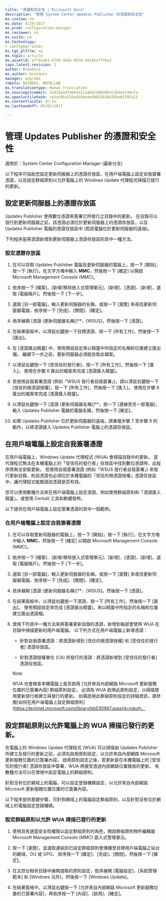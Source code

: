 ```yaml
---
title: "憑證和安全性 | Microsoft Docs"
description: "管理 System Center Updates Publisher 的憑證和安全性"
ms.custom: na
ms.date: 4/29/2017
ms.prod: configuration-manager
ms.reviewer: na
ms.suite: na
ms.technology:
- configmgr-other
ms.tgt_pltfrm: na
ms.topic: article
ms.assetid: a7f91e63-4750-402e-9970-dd14be7f76a3
caps.latest.revision: 1
author: Brenduns
ms.author: brenduns
manager: angrobe
robots: NOINDEX, NOFOLLOW
ms.translationtype: Human Translation
ms.sourcegitcommit: 31819a1df4e63e1114682490a9b3c3b4e5c99cfa
ms.openlocfilehash: c43af95a539a9284e4e49822b284783e02f9fa21
ms.contentlocale: zh-tw
ms.lasthandoff: 05/02/2017

---
```

# <a name="manage-certificates-and-security-for-updates-publisher"></a>管理 Updates Publisher 的憑證和安全性

適用於：System Center Configuration Manager (最新分支)

以下程序可協助您設定更新伺服器上的憑證存放區、在用戶端電腦上設定自我簽署憑證，以及設定群組原則以允許電腦上的 Windows Update 代理程式掃描已發行的更新。

## <a name="configure-the-certificate-store-on-the-update-server"></a>設定更新伺服器上的憑證存放區
 Updates Publisher 使用數位憑證來簽署它所發行之目錄中的更新。 在目錄可以發行到更新伺服器之前，該憑證必須位於更新伺服器上的憑證存放區，以及 Updates Publisher 電腦的憑證存放區中 (若該電腦位於更新伺服器的遠端)。

下列程序是將憑證新增到更新伺服器上憑證存放區的其中一種方法。

### <a name="to-configure-the-certificate-store"></a>設定憑證存放區
1.  在可以存取 Updates Publisher 電腦及更新伺服器的電腦上，按一下 [開始]，按一下 [執行]，在文字方塊中輸入 **MMC**，然後按一下 [確定] 以開啟 Microsoft Management Console (MMC)。

2.  依序按一下 [檔案]、[新增/移除嵌入式管理單元]、[新增]、[憑證]、[新增]，選取 [電腦帳戶]，然後按一下 [下一步]。

3.  選取 [另一部電腦]，輸入更新伺服器的名稱，或按一下 [瀏覽] 來尋找更新伺服器電腦，依序按一下 [完成]、[關閉]、[確定]。

4.  依序展開 [憑證 (更新伺服器名稱)]**、[WSUS]，然後按一下 [憑證]。

5.  在結果面板中，以滑鼠右鍵按一下目標憑證，按一下 [所有工作]，然後按一下 [匯出]。

6.  在 [憑證匯出精靈] 中，使用預設設定來以精靈中所指定的名稱和位置建立匯出檔。 繼續下一步之前，更新伺服器必須能存取此檔案。

7.  以滑鼠右鍵按一下 [受信任的發行者]，按一下 [所有工作]，然後按一下 [匯入]。 使用在步驟 6 匯出的檔案來完成 [憑證匯入精靈]。

8.  若使用自我簽署憑證 (例如「WSUS 發行者自我簽署」)，請以滑鼠右鍵按一下 [信任的根憑證授權]，按一下 [所有工作]，然後按一下 [匯入]。 使用在步驟 6 匯出的檔案來完成 [憑證匯入精靈]。

9.  以滑鼠右鍵按一下 [憑證 (更新伺服器名稱)]**，按一下 [連線至另一部電腦]，輸入 Updates Publisher 電腦的電腦名稱，然後按一下 [確定]。

10. 如果 Updates Publisher 位於更新伺服器的遠端，請重複步驟 7 至步驟 9 的動作，以將憑證匯入 Updates Publisher 電腦上的憑證存放區。



## <a name="configure-a-self-signing-certificate-on-client-computers"></a>在用戶端電腦上設定自我簽署憑證
在用戶端電腦上，Windows Update 代理程式 (WUA) 會掃描目錄中的更新。 當代理程式無法在本機電腦上的「受信任的發行者」存放區中找到數位憑證時，此程序將無法安裝更新。 若使用自我簽署憑證 (例如「WSUS 發行者自我簽署」) 來發行更新目錄，則該憑證也必須位於本機電腦的「信任的根憑證授權」憑證存放區中，讓代理程式能驗證該憑證是否有效。

您可以使用數種方法來在用戶端電腦上設定憑證，例如使用群組原則和「憑證匯入精靈」，或使用 Certutil 工具和軟體發佈。

以下提供在用戶端電腦上設定簽署憑證的其中一個範例。

### <a name="to-configure-a-self-signing-certificate-on-client-computers"></a>在用戶端電腦上設定自我簽署憑證
1.  在可以存取更新伺服器的電腦上，按一下 [開始]，按一下 [執行]，在文字方塊中輸入 **MMC**，然後按一下 [確定] 以開啟 Microsoft Management Console (MMC)。

2.  依序按一下 [檔案]、[新增/移除嵌入式管理單元]、[新增]、[憑證]、[新增]，選取 [電腦帳戶]，然後按一下 [下一步]。

3.  選取 [另一部電腦]，輸入更新伺服器的名稱，或按一下 [瀏覽] 來尋找更新伺服器電腦，依序按一下 [完成]、[關閉]、[確定]。

4.  依序展開 [憑證 (更新伺服器名稱)]**、[WSUS]，然後按一下 [憑證]。

5.  在結果面板中，以滑鼠右鍵按一下憑證，按一下 [所有工作]，然後按一下 [匯出]。 使用預設設定來完成 [憑證匯出精靈]，來以精靈中所指定的名稱和位置建立匯出憑證檔。

6.  使用下列其中一種方法來將簽署更新目錄的憑證，新增到每部會使用 WUA 在目錄中掃描更新的用戶端電腦。 以下列方式在用戶端電腦上新增憑證：

    -   針對自我簽署憑證：將憑證新增到 [信任的根憑證授權] 和 [受信任的發行者] 憑證存放區。

    -   針對憑證授權單位 (CA) 所發行的憑證：將憑證新增到 [受信任的發行者] 憑證存放區。

    > [!NOTE]
    > WUA 也會檢查本機電腦上是否啟用 [允許來自內部網路 Microsoft 更新服務位置的已簽署內容] 群組原則設定。 必須為 WUA 啟用此原則設定，以掃描使用更新發行者建立與發行的更新。 如需啟用此群組原則設定的詳細資訊，請參閱[如何在用戶端電腦上設定群組原則](https://technet.microsoft.com/library/bb530967.aspx(d=robot)。



## <a name="configuring-group-policy-to-allow-wua-on-computers-to-scan-for-published-updates"></a>設定群組原則以允許電腦上的 WUA 掃描已發行的更新。
在電腦上的 Windows Update 代理程式 (WUA) 可以掃描由 Updates Publisher 所建立及發行的更新之前，必須先啟用原則設定，以允許來自內部網路 Microsoft 更新服務位置的已簽署內容。 啟用原則設定之後，若更新是在本機電腦上的 [受信任的發行者] 憑證存放區中簽署，WUA 將接受透過內部網路位置接收的更新。 有數種方法可以在環境中設定電腦上的群組原則。

針對沒有位於網域上的電腦，可以設定登錄機碼設定，以允許來自內部網路 Microsoft 更新服務位置位置的已簽署內容。

以下程序提供基礎步驟，可針對網域上的電腦設定群組原則，以及針對沒有位於網域上的電腦設定登錄機碼。

### <a name="to-configure-group-policy-to-allow-wua-to-scan-for-published-updates"></a>設定群組原則以允許 WUA 掃描已發行的更新
1.  使用具有適當安全性權限以設定群組原則的角色，開啟群組原則物件編輯器 Microsoft Management Console (MMC) 嵌入式管理單元。

2.  按一下 [瀏覽]，並選取連結到已設定群組原則會傳播至目標用戶端電腦之站台的網域、OU 或 GPO。 依序按一下 [確定]、[完成]、[關閉]，然後按一下 [確定]。

3.  在主控台樹狀目錄中展開選取的原則設定，依序展開 [電腦設定]、[系統管理範本] 和 [Windows 元件]，然後按一下 [Windows Update]。

4.  在結果窗格中，以滑鼠右鍵按一下 [允許來自內部網路 Microsoft 更新服務位置的已簽署內容]，再依序按一下 [內容]、[啟用]、[確定]。

